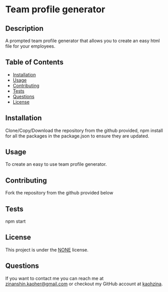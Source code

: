 # Team profile generator
 
## Description
A prompted team profile generator that allows you to create an easy html file for your employees. 

## Table of Contents
* [Installation](#installation)
* [Usage](#usage)
* [Contributing](#contributing)
* [Tests](#tests)
* [Questions](#questions)
* [License](#license)   

## Installation
Clone/Copy/Download the repository from the github provided, npm install for all the packages in the package.json to ensure they are updated. 

## Usage
To create an easy to use team profile generator.

## Contributing
Fork the repository from the github provided below

## Tests
npm start

## License
This project is under the [NONE](https://opensource.org/licenses/NONE) license.

## Questions
If you want to contact me you can reach me at zinanshin.kaoher@gmail.com or checkout my GitHub account at [kaohzina](https://github.com/kaohzina).
